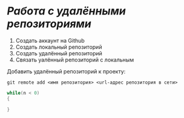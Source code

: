 # ***Работа с удалёнными репозиториями***
1. Создать аккаунт на Github
2. Создать локальный репозиторий
3. Создать удалённый репозиторий
4. Связать уалённый репозиторий с локальным

Добавить удалённый репозиторий к проекту:

```
git remote add <имя репозитория> <url-адрес репозитория в сети>
```
```C#
while(n < 0)
{

}
```